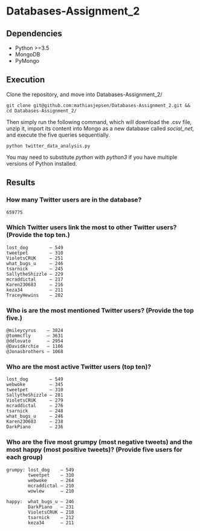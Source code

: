 # Databases-Assignment_2
## Dependencies
* Python >=3.5
* MongoDB 
* PyMongo

## Execution
Clone the repository, and move into Databases-Assignment_2/
```
git clone git@github.com:mathiasjepsen/Databases-Assignment_2.git && cd Databases-Assignment_2/
```
Then simply run the following command, which will download the .csv file, unzip it, import its content into Mongo as a new database called _social_net_, and execute the five queries sequentially.
```
python twitter_data_analysis.py
```
You may need to substitute _python_ with _python3_ if you have multiple versions of Python installed.

## Results

### How many Twitter users are in the database?
```
659775
```
### Which Twitter users link the most to other Twitter users? (Provide the top ten.)
```
lost_dog        — 549
tweetpet        — 310
VioletsCRUK     — 251
what_bugs_u     — 246
tsarnick        — 245
SallytheShizzle — 229
mcraddictal     — 217
Karen230683     — 216
keza34          — 211
TraceyHewins    — 202
```
### Who is are the most mentioned Twitter users? (Provide the top five.)
```
@mileycyrus    — 3824
@tommcfly      — 3631
@ddlovato      — 2954
@DavidArchie   — 1106
@Jonasbrothers — 1068
```
### Who are the most active Twitter users (top ten)?
```
lost_dog        — 549
webwoke         — 345
tweetpet        — 310
SallytheShizzle — 281
VioletsCRUK     — 279
mcraddictal     — 276
tsarnick        — 248
what_bugs_u     — 246
Karen230683     — 238
DarkPiano       — 236
```
### Who are the five most grumpy (most negative tweets) and the most happy (most positive tweets)? (Provide five users for each group)
```
grumpy: lost_dog    – 549
        tweetpet    – 310
        webwoke     – 264
        mcraddictal – 210
        wowlew      – 210
            
happy:  what_bugs_u – 246
        DarkPiano   – 231
        VioletsCRUK – 218
        tsarnick    – 212
        keza34      – 211
```
